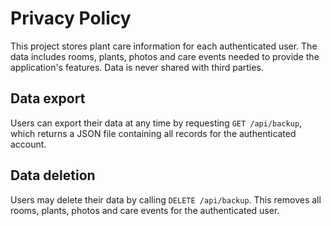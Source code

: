 # Privacy Policy

This project stores plant care information for each authenticated user. The data includes rooms, plants, photos and care events needed to provide the application's features. Data is never shared with third parties.

## Data export

Users can export their data at any time by requesting `GET /api/backup`, which returns a JSON file containing all records for the authenticated account.

## Data deletion

Users may delete their data by calling `DELETE /api/backup`. This removes all rooms, plants, photos and care events for the authenticated user.
